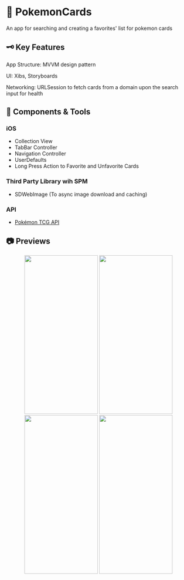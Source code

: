 # 👾 PokemonCards
 An app for searching and creating a favorites' list for pokemon cards

 ## 🗝️ Key Features
 
App Structure: MVVM design pattern

UI: Xibs, Storyboards

Networking: URLSession to fetch cards from a domain upon the search input for health

## 🔨 Components & Tools

### iOS
- Collection View
- TabBar Controller
- Navigation Controller
- UserDefaults
- Long Press Action to Favorite and Unfavorite Cards

### Third Party Library wih SPM
- SDWebImage (To async image download and caching)

### API
- [Pokémon TCG API](https://pokemontcg.io/)

## 📷 Previews

<p align="center">
 <img src="https://github.com/yosoybunal/PokemonCards/assets/139717061/69a30b3c-9d17-47ea-815e-d5bb47f18615" width="200" height="433" />
 <img src="https://github.com/yosoybunal/PokemonCards/assets/139717061/4aa1aeba-9f97-4e98-ae3c-4a9e46caf402" width="200" height="433" />
 <img src="https://github.com/yosoybunal/PokemonCards/assets/139717061/db965c3e-bdc8-4bc3-a656-dff3c6464018" width="200" height="433" />
 <img src="https://github.com/yosoybunal/PokemonCards/assets/139717061/ff4c755f-571d-4fed-89b0-4ee88faa883b" width="200" height="433" />
</p>





